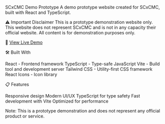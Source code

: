 SCxCMC Demo Prototype
A demo prototype website created for SCxCMC, built with React and TypeScript.

⚠️ Important Disclaimer
This is a prototype demonstration website only. This website does not represent SCxCMC and is not in any capacity their official website. All content is for demonstration purposes only.

🚀 [View Live Demo](https://scxcmc.netlify.app/)

🛠️ Built With

React - Frontend framework
TypeScript - Type-safe JavaScript
Vite - Build tool and development server
Tailwind CSS - Utility-first CSS framework
React Icons - Icon library

📋 Features

Responsive design
Modern UI/UX
TypeScript for type safety
Fast development with Vite
Optimized for performance

Note: This is a prototype demonstration and does not represent any official product or service.

